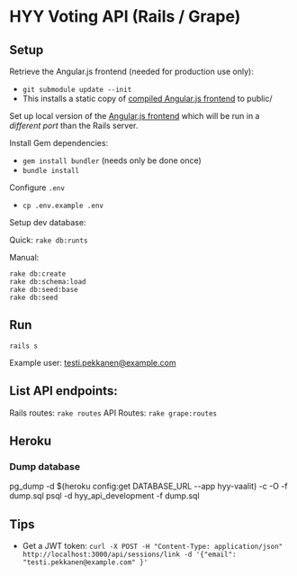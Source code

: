 # HYY Voting API (Rails / Grape)

## Setup

Retrieve the Angular.js frontend (needed for production use only):
* `git submodule update --init`
* This installs a static copy of
  [compiled Angular.js frontend](https://github.com/pre/hyy-voting-frontend-dist)
  to public/

Set up local version of the [Angular.js frontend](https://github.com/pre/hyy-voting-frontend)
which will be run in a _different port_ than the Rails server.

Install Gem dependencies:
* `gem install bundler` (needs only be done once)
* `bundle install`

Configure `.env`
* `cp .env.example .env`

Setup dev database:

Quick:
`rake db:runts`

Manual:
~~~
rake db:create
rake db:schema:load
rake db:seed:base
rake db:seed
~~~

## Run

`rails s`

Example user:
testi.pekkanen@example.com

## List API endpoints:

Rails routes: `rake routes`
API Routes: `rake grape:routes`

## Heroku

### Dump database

pg_dump -d $(heroku config:get DATABASE_URL --app hyy-vaalit) -c -O -f dump.sql
psql -d hyy_api_development -f dump.sql


## Tips

* Get a JWT token:
  `curl -X POST -H "Content-Type: application/json" http://localhost:3000/api/sessions/link -d '{"email": "testi.pekkanen@example.com" }'`

